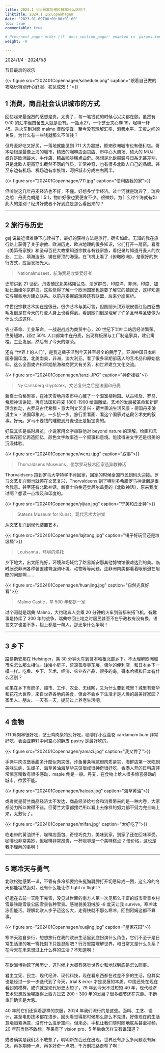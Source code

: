 ```yaml
---
title: 2024.1 🇩🇰哥本哈根和日本什么区别？
linktitle: 2024.1 🇩🇰Copenhagen
date: '2023-01-09T00:00:00+01:00'
toc: true
commentable: true

# Prev/next pager order (if `docs_section_pager` enabled in `params.toml`)
weight: -8

---
```


2024/1/4 - 2024/1/8

节日最后的欢乐

{{< figure src="202401Copenhagen/schedule.png" caption="跟着自己做的攻略玩特别开心舒服、初见成效！">}}

## 1 消费，商品社会认识城市的方式

回忆起来最强烈的感想是贵，太贵了，每一笔钱花的时候心尖尖都在颤。虽然有 9:10 的汇率但四舍五入就是没有。一瓶水27，一个芝士夹心卷 19，咖啡一杯 45。乘火车到对面 malmo 骤然便宜，至今没有理解汇率、消费水平、工资之间的关系。为什么有一些钱就那么不值钱？

但丹麦好吃又好买，一落地就能见到 711 大为震撼，原来欧洲城市也有便利店。哥本哈根是最像上海的城市，精致的咖啡店面包店、市中心大商场、硕大的 MUJI 或许是欧洲最大、手作店、精品咖啡糕点曲奇。感想是北欧服装与日系无甚差别，只是北欧人更高穿出截然不同的气质，非常神奇，也有很多北欧人自己的品牌。甚至东边有机场、机场边有水族馆，河把城市分成左右两半。

{{< figure src="202401Copenhagen/711.jpg" caption="便利店我的家">}}

但听说这几年丹麦经济也不好，不懂。好想多学学经济。过个河就是瑞典了，瑞典克朗：丹麦克朗是 1.5:1，物价好像也要便宜不少。很微妙。为什么过个海就有如此大的差别？经济好或者不好到底是怎么看出来的？

---

## 2 旅行与历史

gsj 说最近很难静下心读书了，最好的获得方法是旅行，确实如此。无知的我在旅行路上获得了关于宗教、欧洲历史、欧洲地理的很多知识，它们打开一扇窗。看看《美第奇家族》和圣母百花大教堂知道宗教与有钱家族，看纪录片知道丹麦人的农业、工业、填海造田、铺在房顶的海藻。在飞机上看了《俯瞰欧洲》，是很好的旅行方式，应当发扬光大。

>  Nationalmuseet，航海贸易收集爱好者

史前讲到 21 世纪，丹麦殖民北美格陵兰岛、法罗群岛、印度洋、非洲、印度、加勒比海维尔京群岛。这些觉得了解一个欧洲国家也是要了解它的殖民史，这样知道它与哪些地方建立联系。以前丹麦挪威瑞典还有联盟，后来分崩离析。

中世纪宗教艺术实在是很丑，很少艺术与美可言，但圆圆头顶双眼皮唇红齿白卷曲毛发倒是在今天的丹麦人身上也看得到。看到她们倒是理解了许多圣母与圣徒像为什么长成这样。

农业革命、工业革命，一战避战成为商贸中心，20 世纪下半叶二站后经济繁荣。住房短缺，超过 50% 人口都集中在丹麦，出现样板房与工厂制造家具，建公寓楼。工业发展，然后有了今天的繁荣。

还有 “世界上的人们”，是我这辈子活到今天甚至最全的展厅了。亚洲中国日本韩国泰国印度，北美南美，非洲，澳大利亚。看了很多早期部落人的艺术品和原始信仰。这么全面或许和早期航海和商贸大有关系，和世界建立文化交流。

{{< figure src="202401Copenhagen/tanzi.JPG" caption="神奇挂毯">}}

> Ny Carlsberg Glyptotek，文艺复兴之后是法国和丹麦

新嘉士伯格厉害，在冰天雪地丹麦市中心藏了一个温室植物园。从古埃及、罗马、希腊神话讲起，再有法国和丹麦 1800-1900 绘画雕塑。艺术的发展被革命和新鲜理念推动，古罗马古代希腊 - 意大利文艺复兴 - 荷兰画派生活风景 - 德国丹麦浪漫主义 - 法国印象派，一步接一步。旅行里看画、看这个国家对这段艺术史的叙事。好玩。罗马不要钱的雕塑到丹麦也还是挺宝贵的。

好玩其实是临时展览，小说家用文字串联他对 beyond nature 的理解。绘画和艺术保存回忆再造回忆，颜色文字故事造一个叙事和意境。能读得进文字还是很美的沉浸体验。

{{< figure src="202401Copenhagen/wenzi.jpg" caption="叙事">}}

> Thorvaldsens Museums，偷学罗马技术回家造异教神话

Thorvaldsens 跑到罗马大学特学不肯回家，回家的时候全国市民到码头迎接。罗马文艺复兴但也就停在文艺复兴，Thorvaldsens 刻了特别多希腊罗马神话倒是很合我意。甚至还有北欧神话，新嘉士伯格还卖尼尔盖曼的《北欧神话》，原来我度过啊？想读一点埃及和印度的。

{{< figure src="202401Copenhagen/yijiao.jpg" caption="宁芙和丘比特">}}

> Statens Museum for Kunst，现代艺术大讲堂

从文艺复兴到现代装置艺术。

{{< figure src="202401Copenhagen/lajitong.jpg" caption="镜子好玩但还是垃圾桶">}}

> Louisanna，环境的烘托

乡下地大，出太阳光好，环境和场域给了路易斯安那其他博物馆很难达到的美。临时展说非洲各种装置建筑强调环境、动物等等问题。连非洲南美都看着眼前迫在眉睫的问题啊……

{{< figure src="202401Copenhagen/huanjing.jpg" caption="自然光真好看">}}

> Malmo Castle，早 500 年都是一家

过个河就是瑞典 Malmo，大约瑞典人会乘 20 分钟的火车到首都来搭飞机。有趣事是持续了 200 年的战争，瑞典夺回土地之时居民甚至不在乎政权有没有换，语言文字也差不多，祖上都是一帮人。那还争什么争啊！

---

## 3 乡下

路易斯安那在 Helsinger，乘 30 分钟火车到哥本哈根北部乡下。不太理解欧洲城市名怎么那么相似。矮矮小房子，荒凉孤零零车展，偶尔的便利店，和日本乡下一模一样。吃鱼、乡下、艺术、经济、农业农产品、很多的岛，哥本哈根和日本有什么区别？

如果在乡下有房子、超市、工作、农业、无线网，又为什么要到城里？城里有繁华和花花大世界，来自世界各地的美食，但会不会乡下生活才是人类的最美好家园？家里人、朋友、一天有一天，提前过上养老生活吧。

---

## 4 食物

711 鸡肉串很好吃，芝士鸡肉条特别好吃，咖啡厅小豆蔻卷 cardamom bum 非常好吃，表面亚麻籽中间空心的酥皮 pastry 是最好吃的。

{{< figure src="202401Copenhagen/yamazi.jpg" caption="我又馋了">}}

手撕牛肉汉堡香甜多汁酷似肉夹馍，炸鱼薯条稍腻但肉质紧实，海鲜店第一次吃到美味生蚝、生蛏子、海草黄油海草华夫饼很咸很神奇很好吃，香港人开的日料店非常惊喜精致有很多感动，maple 倒是一般。丹麦，在食物上给人很多惊喜感动的城市，欲罢不能。

{{< figure src="202401Copenhagen/haicao.jpg" caption="海草黄油">}}

或者就是荷兰商品经济太不发达，商品经济给社会和消费带来的是一种内卷，大家都努力所以做得不错。但荷兰大家都摆烂所以看上去像样的努力都不努力完全端上来，太敷衍了。

{{< figure src="202401Copenhagen/mifan.jpg" caption="太好吃了">}}

临走带的黄油饼干、咖啡店面包、奇怪巧克力，美味到家。到家了还在回味享受。咖啡也非常美妙，但咖啡非常昂贵，一杯咖啡是一个美味糕点 2 倍价格，这也是我不理解的事啊！

---

## 5 寒冷天与勇气

北欧松弛感第一课，不管有多冷都要抬头挺胸肩胛打开切忌碎成一团，这么冷的冬天都能坦然面对，还有什么能让你 fight or flight？

好运在去前一天刚下完雪，没见过世面的南方人第一次见那么丰富的城市雪景乡村雪景铁路雪景公园雪景各种雪景。感谢貌美羽绒服 -8 度天让我 survive，寒冷冰冻但能活。理解北欧人步子迈这么大，走得快就不那么寒冷，回到阿姆这都不算事。

{{< figure src="202401Copenhagen/xuejing.jpg" caption="皇家花园">}}

寒冷天独自步行，想想旅行在我的欧洲生活里到底扮演什么角色，它们不至于是日常生活里的唯一寄托剩下只是忍耐吧？行万里路理解世界，和日常又是什么关系？在今天在未来想过上什么样的生活？不知道啊！

---

在欧洲博物馆了解历史，这时候才大概有感觉世界史和地球到底是怎么回事。

君主立宪、民主、现代经济、现代科技，现在看东西都在过差不多的生活，但其实也是经过一步一步迭代到了今天，trial & error 才是发展的本质。中国还处在现在看到的模样，或许就是现代历史太短了，79 年到今天不过短短 40 年，现代经济艺术思想政治哪跟得上西方过去 200 - 300 年的发展？很多细节还在完善。不断重启确实是大忌。

40 年前它们还穿着那样的衣服，2024 年我们流行的是这些。面料、工艺、设计，甚至电影技术都在进步。回头看觉得那时候那么那么不先进，好像现在的生活意境趋紧满意，没有什么进步空间。但未必，手机让我们随时随地联系甚至视频，20 年前当然不敢想。苹果有了 vision pro，5 年后会怎样又有谁知道？

或者确实是我们太不敢想了。明明新东西还在出现。世界还有那么多问题没有解决。再多期待一点、再多好奇一点吧，千万别把路走窄了啊！
